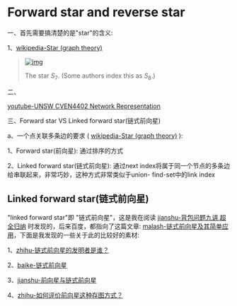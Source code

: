 # Forward star and reverse star

一、首先需要搞清楚的是"star"的含义:

1、[wikipedia-Star (graph theory)](https://en.wikipedia.org/wiki/Star_(graph_theory)) 

> [![img](https://upload.wikimedia.org/wikipedia/commons/thumb/4/49/Star_network_7.svg/180px-Star_network_7.svg.png)](https://en.wikipedia.org/wiki/File:Star_network_7.svg)
>
> The star $S_7$. (Some authors index this as $S_8$.)



二、

[youtube-UNSW CVEN4402 Network Representation](https://www.youtube.com/watch?v=MRbqpNBUN9w) 

三、Forward star VS Linked forward star(链式前向星)

a、一个点关联多条边的要求 ( [wikipedia-Star (graph theory)](https://en.wikipedia.org/wiki/Star_(graph_theory)) ):

1、Forward star(前向星): 通过排序的方式

2、Linked forward star(链式前向星): 通过next index将属于同一个节点的多条边给串联起来，非常巧妙，这种方式非常类似于union- find-set中的link index



## Linked forward star(链式前向星)

"linked forward star"即 "链式前向星"，这是我在阅读 [jianshu-背包问题九讲 超全归纳](https://www.jianshu.com/p/830de6df0207) 时发现的，后来百度，都指向了这篇文章: [malash-链式前向星及其简单应用](https://malash.me/200910/linked-forward-star/)，下面是我发现的一些关于此的比较好的素材:

1、[zhihu-链式前向星的发明者是谁？](https://www.zhihu.com/question/306076815)

2、[baike-链式前向星](https://baike.baidu.com/item/%E9%93%BE%E5%BC%8F%E5%89%8D%E5%90%91%E6%98%9F/5970605?fr=ge_ala)

3、[jianshu-前向星与链式前向星](https://www.jianshu.com/p/107a645797a6)

4、[zhihu-如何评价前向星这种存图方式？](https://www.zhihu.com/question/59676094)